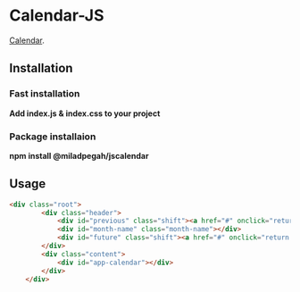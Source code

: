 # Calendar-JS

[Calendar](https://github.com/Miladpegah/Calendar-JS).


## Installation

### Fast installation
**Add index.js & index.css to your project**

### Package installaion

**npm install @miladpegah/jscalendar**

## Usage

```html
<div class="root">
		<div class="header">
			<div id="previous" class="shift"><a href="#" onclick="return false;"><h3>previous</h3></a></div>
			<div id="month-name" class="month-name"></div>
			<div id="future" class="shift"><a href="#" onclick="return false;"><h3>future</h3></a></div>
		</div>
		<div class="content">
			<div id="app-calendar"></div>
		</div>
	</div>

```


